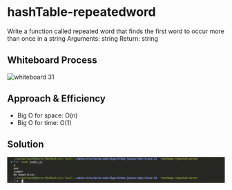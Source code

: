 # hashTable-repeatedword

Write a function called repeated word that finds the first word to occur more than once in a string
Arguments: string
Return: string

## Whiteboard Process

![whiteboard 31](./assets/)

## Approach & Efficiency

- Big O for space: O(n)
- Big O for time: O(1)

## Solution

![results](./assets/result31.png)
